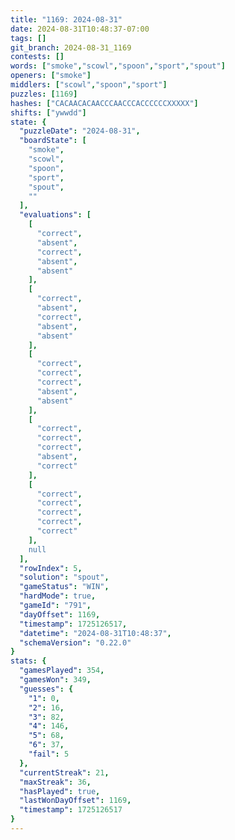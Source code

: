```yaml
---
title: "1169: 2024-08-31"
date: 2024-08-31T10:48:37-07:00
tags: []
git_branch: 2024-08-31_1169
contests: []
words: ["smoke","scowl","spoon","sport","spout"]
openers: ["smoke"]
middlers: ["scowl","spoon","sport"]
puzzles: [1169]
hashes: ["CACAACACAACCCAACCCACCCCCCXXXXX"]
shifts: ["ywwdd"]
state: {
  "puzzleDate": "2024-08-31",
  "boardState": [
    "smoke",
    "scowl",
    "spoon",
    "sport",
    "spout",
    ""
  ],
  "evaluations": [
    [
      "correct",
      "absent",
      "correct",
      "absent",
      "absent"
    ],
    [
      "correct",
      "absent",
      "correct",
      "absent",
      "absent"
    ],
    [
      "correct",
      "correct",
      "correct",
      "absent",
      "absent"
    ],
    [
      "correct",
      "correct",
      "correct",
      "absent",
      "correct"
    ],
    [
      "correct",
      "correct",
      "correct",
      "correct",
      "correct"
    ],
    null
  ],
  "rowIndex": 5,
  "solution": "spout",
  "gameStatus": "WIN",
  "hardMode": true,
  "gameId": "791",
  "dayOffset": 1169,
  "timestamp": 1725126517,
  "datetime": "2024-08-31T10:48:37",
  "schemaVersion": "0.22.0"
}
stats: {
  "gamesPlayed": 354,
  "gamesWon": 349,
  "guesses": {
    "1": 0,
    "2": 16,
    "3": 82,
    "4": 146,
    "5": 68,
    "6": 37,
    "fail": 5
  },
  "currentStreak": 21,
  "maxStreak": 36,
  "hasPlayed": true,
  "lastWonDayOffset": 1169,
  "timestamp": 1725126517
}
---
```

<!-- more -->
